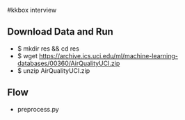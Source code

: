 #kkbox interview

## Download Data and Run
  * $ mkdir res && cd res
  * $ wget https://archive.ics.uci.edu/ml/machine-learning-databases/00360/AirQualityUCI.zip
  * $ unzip AirQualityUCI.zip

## Flow
  * preprocess.py
